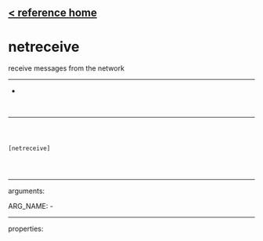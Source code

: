 [< reference home](ceammc_lib.html)
---

# netreceive


receive messages from the network

---

-
<br>


---


```



[netreceive]


            
```

---
arguments:

ARG_NAME: -<br>

---
properties:


